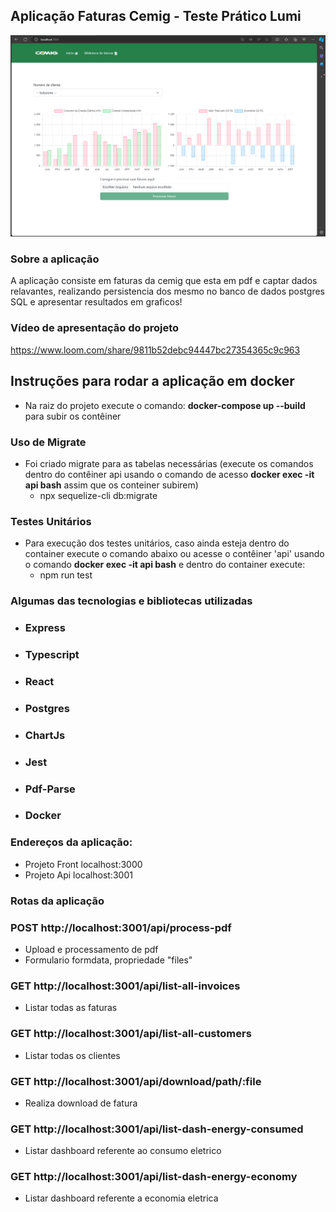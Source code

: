 ## Aplicação Faturas Cemig - Teste Prático Lumi

<img src="./cover.png">

### Sobre a aplicação

A aplicação consiste em faturas da cemig que esta em pdf e captar dados relavantes, realizando persistencia dos mesmo no banco de dados postgres SQL e apresentar resultados em graficos!

### Vídeo de apresentação do projeto

https://www.loom.com/share/9811b52debc94447bc27354365c9c963

## Instruções para rodar a aplicação em docker

- Na raiz do projeto execute o comando: **docker-compose up --build** para subir os contêiner

### Uso de Migrate

- Foi criado migrate para as tabelas necessárias (execute os comandos dentro do contêiner api usando o comando de acesso **docker exec -it api bash** assim que os conteiner subirem)
  - npx sequelize-cli db:migrate

### Testes Unitários

- Para execução dos testes unitários, caso ainda esteja dentro do container execute o comando abaixo ou acesse o contêiner 'api' usando o comando **docker exec -it api bash** e dentro do container execute:
  - npm run test

### Algumas das tecnologias e bibliotecas utilizadas

- ### Express
- ### Typescript
- ### React
- ### Postgres
- ### ChartJs
- ### Jest
- ### Pdf-Parse
- ### Docker

### Endereços da aplicação:
- Projeto Front localhost:3000 
- Projeto Api   localhost:3001

### Rotas da aplicação

### POST http://localhost:3001/api/process-pdf

- Upload e processamento de pdf
- Formulario formdata, propriedade "files"

### GET http://localhost:3001/api/list-all-invoices

- Listar todas as faturas

### GET http://localhost:3001/api/list-all-customers

- Listar todas os clientes

### GET http://localhost:3001/api/download/path/:file

- Realiza download de fatura

### GET http://localhost:3001/api/list-dash-energy-consumed


- Listar dashboard referente ao consumo eletrico

### GET http://localhost:3001/api/list-dash-energy-economy

- Listar dashboard referente a economia eletrica
